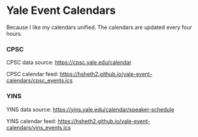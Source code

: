 # Yale Event Calendars

Because I like my calendars unified.
The calendars are updated every four hours.

### CPSC
CPSC data source: https://cpsc.yale.edu/calendar

CPSC calendar feed: https://hsheth2.github.io/yale-event-calendars/cpsc_events.ics

### YINS
YINS data source: https://yins.yale.edu/calendar/speaker-schedule

YINS calendar feed: https://hsheth2.github.io/yale-event-calendars/yins_events.ics
